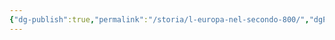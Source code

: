 ```yaml
---
{"dg-publish":true,"permalink":"/storia/l-europa-nel-secondo-800/","dgPassFrontmatter":true}
---
```


